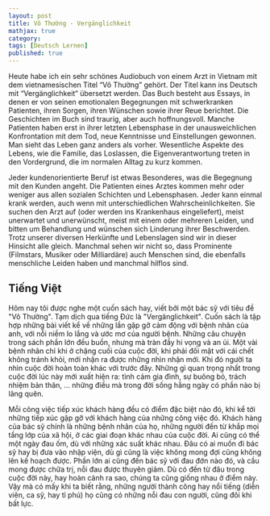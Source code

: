 ```yaml
---
layout: post
title: Vô Thường - Vergänglichkeit
mathjax: true
category:
tags: [Deutsch Lernen]
published: true
---
```

Heute habe ich ein sehr schönes Audiobuch von einem Arzt in Vietnam mit dem vietnamesischen Titel “Vô Thường” gehört. 
Der Titel kann ins Deutsch mit “Vergänglichkeit“ übersetzt werden. Das Buch besteht aus Essays, in denen er von seinen 
emotionalen Begegnungen mit schwerkranken Patienten, ihren Sorgen, ihren Wünschen sowie ihrer Reue berichtet. Die 
Geschichten im Buch sind traurig, aber auch hoffnungsvoll. Manche Patienten haben erst in ihrer letzten Lebensphase 
in der unausweichlichen Konfrontation mit dem Tod, neue Kenntnisse und Einstellungen gewonnen. Man sieht das Leben 
ganz anders als vorher.
Wesentliche Aspekte des Lebens, wie die Familie, das Loslassen, die Eigenverantwortung treten in den Vordergrund, 
die im normalen Alltag zu kurz kommen.

Jeder kundenorientierte Beruf ist etwas Besonderes, was die Begegnung mit den Kunden angeht. Die Patienten eines 
Arztes kommen mehr oder weniger aus allen sozialen Schichten und Lebensphasen. Jeder kann einmal krank werden, 
auch wenn mit unterschiedlichen Wahrscheinlichkeiten. Sie suchen den Arzt auf (oder werden ins Krankenhaus 
eingeliefert), meist unerwartet und unerwünscht, meist mit einem oder mehreren Leiden, und bitten 
um Behandlung und wünschen sich Linderung ihrer Beschwerden. Trotz unserer diversen Herkünfte und Lebenslagen sind 
wir in dieser Hinsicht alle gleich. Manchmal sehen wir nicht so, dass Prominente (Filmstars, Musiker oder Milliardäre) 
auch Menschen sind, die ebenfalls menschliche Leiden haben und manchmal hilflos sind.

## Tiếng Việt
Hôm nay tôi được nghe một cuốn sách hay, viết bởi một bác sỹ với tiêu đề "Vô Thường". Tạm dịch qua tiếng Đức là "Vergänglichkeit". Cuốn sách là tập hợp những bài viết kể về những lần gặp gỡ cảm động với bệnh nhân của anh, với nỗi niềm lo lắng và ước mơ của người bệnh. Những câu chuyện trong sách phần lớn đều buồn, nhưng mà tràn đầy hi vọng và an ủi. Một vài bệnh nhân chỉ khi ở chặng cuối của cuộc đời, khi phải đối mặt với cái chết không tránh khỏi, mới nhận ra được những nhìn nhận mới. Khi đó người ta nhìn cuộc đời hoàn toàn khác với trước đây. Những gì quan trọng nhất trong cuộc đời lúc này mới xuất hiện ra: tình cảm gia đình, sự buông bỏ, trách nhiệm bản thân, ... những điều mà trong đời sống hằng ngày có phần nào bị lãng quên. 

Mỗi công việc tiếp xúc khách hàng đều có điểm đặc biệt nào đó, khi kể tới những tiếp xúc gặp gỡ với khách hàng của những công việc đó. Khách hàng của bác sỹ chính là những bệnh nhân của họ, những người đến từ khắp mọi tầng lớp của xã hội, ở các giai đoạn khác nhau của cuộc đời. Ai cũng có thể một ngày đau ốm, dù với những xác suất khác nhau. Đâu có ai muốn đi bác sỹ hay bị đưa vào nhập viện, dù gì cũng là việc không mong đợi cũng không lên kế hoạch được. Phần lớn ai cũng đến bác sỹ với đau đớn nào đó, và cầu mong được chữa trị, nỗi đau được thuyên giảm. Dù có đến từ đâu trong cuộc đời này, hay hoàn cảnh ra sao, chúng ta cũng giống nhau ở điểm này. Vậy mà có mấy khi ta biết rằng, những người thành công hay nổi tiếng (diễn viên, ca sỹ, hay tỉ phú) họ cũng có những nỗi đau con người, cũng đôi khi bất lực. 